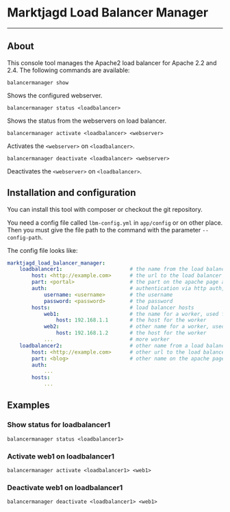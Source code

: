 # Marktjagd Load Balancer Manager
---

## About

This console tool manages the Apache2 load balancer for Apache 2.2 and 2.4. The following commands are available:

```
balancermanager show
```

Shows the configured webserver.

```
balancermanager status <loadbalancer>
```

Shows the status from the webservers on load balancer.

```
balancermanager activate <loadbalancer> <webserver>
```

Activates the ```<webserver>``` on ```<loadbalancer>```.

```
balancermanager deactivate <loadbalancer> <webserver>
```

Deactivates the ```<webserver>``` on ```<loadbalancer>```.

## Installation and configuration

You can install this tool with composer or checkout the git repository.

You need a config file called ```lbm-config.yml``` in ```app/config``` or on other place. Then you must give the file
path to the command with the parameter ```--config-path```.

The config file looks like:

```yml
marktjagd_load_balancer_manager:
    loadbalancer1:                      # the name from the load balancer, used for command line
        host: <http://example.com>      # the url to the load balancer
        part: <portal>                  # the part on the apache page after balancer://
        auth:                           # authentication via http auth, optional
            username: <username>        # the username
            password: <password>        # the password
        hosts:                          # load balancer hosts
            web1:                       # the name for a worker, used for command line
                host: 192.168.1.1       # the host for the worker
            web2:                       # other name for a worker, used for command line
                host: 192.168.1.2       # the host for the worker
            ...                         # more worker
    loadbalancer2:                      # other name from a load balancer, used for command line
        host: <http://example.com>      # other url to the load balancer
        part: <blog>                    # other name on the apache page after balancer://
        auth:
            ...
        hosts:
            ...
```

## Examples

### Show status for loadbalancer1

```
balancermanager status <loadbalancer1>
```

### Activate web1 on loadbalancer1

```
balancermanager activate <loadbalancer1> <web1>
```

### Deactivate web1 on loadbalancer1

```
balancermanager deactivate <loadbalancer1> <web1>
```

